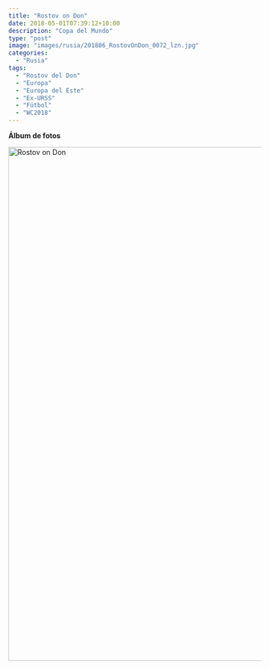 ```yaml
---
title: "Rostov on Don"
date: 2018-05-01T07:39:12+10:00
description: "Copa del Mundo"
type: "post"
image: "images/rusia/201806_RostovOnDon_0072_lzn.jpg"
categories: 
  - "Rusia"
tags:
  - "Rostov del Don"
  - "Europa"
  - "Europa del Este"
  - "Ex-URSS"
  - "Fútbol"
  - "WC2018"
---
```


**Álbum de fotos**

<a data-flickr-embed="true" data-header="true" data-footer="true"  href="https://www.flickr.com/photos/161428820@N02/albums/72157705404934074" title="Rostov on Don"><img src="https://farm8.staticflickr.com/7889/31664738557_ac00c9392d_o.jpg" width="683" height="1024" alt="Rostov on Don"></a><script async src="//embedr.flickr.com/assets/client-code.js" charset="utf-8"></script>